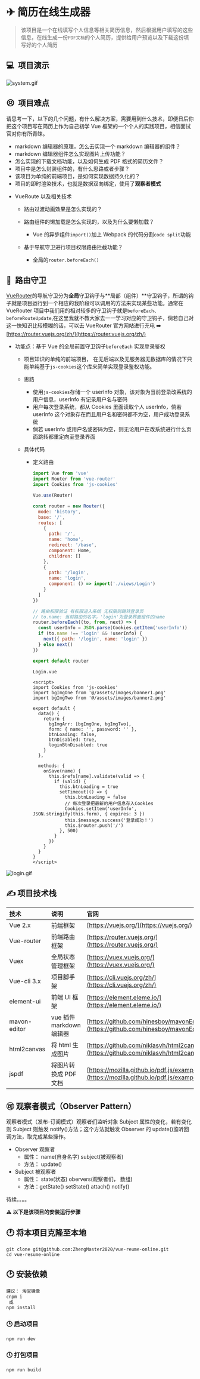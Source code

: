# ✈ 简历在线生成器

> 该项目是一个在线填写个人信息等相关简历信息，然后根据用户填写的这些信息，在线生成一份`PDF文档`的个人简历，提供给用户预览以及下载这份填写好的个人简历

## 💻 ​ 项目演示

![system.gif](https://p6-juejin.byteimg.com/tos-cn-i-k3u1fbpfcp/29c5813fc5d64ddc95311d26c0ca84fc~tplv-k3u1fbpfcp-watermark.image)

## 😣 ​ 项目难点

请思考一下，以下的几个问题，有什么解决方案，需要用到什么技术，即便日后你把这个项目写在简历上作为自己初学 Vue 框架的一个个人的实践项目，相信面试官对你有所青睐。

- markdown 编辑器的原理，怎么去实现一个 markdown 编辑器的组件？
- markdown 编辑器组件怎么实现图片上传功能？
- 怎么实现的下载文档功能，以及如何生成 PDF 格式的简历文件？
- 项目中是怎么封装组件的，有什么思路或者步骤？
- 该项目为单纯的前端项目，是如何实现数据持久化的？
- 项目的即时渲染技术，也就是数据双向绑定，使用了**观察者模式**

* VueRoute 以及相关技术

  - 路由过渡动画效果是怎么实现的？
  - 路由组件的懒加载是怎么实现的，以及为什么要懒加载？
    - Vue 的异步组件`import()`加上 Webpack 的代码分割`code split`功能
  - 基于导航守卫进行项目权限路由拦截功能？

    - 全局的`router.beforeEach()`

## 🧐 ​ 路由守卫

[VueRouter](https://router.vuejs.org/zh/)的导航守卫分为**全局**守卫钩子与**局部（组件）**守卫钩子，所谓的钩子就是项目运行到一个相应的我阶段可以调用的方法来实现某些功能。通常在 VueRouter 项目中我们用的相对较多的守卫钩子就是`beforeEach`、`beforeRouteUpdate`,在这里我就不教大家去一一学习对应的守卫钩子，倘若自己对这一快知识比较模糊的话，可以去 VueRouter 官方网站进行充电 :arrow_right: [https://router.vuejs.org/zh/](https://router.vuejs.org/zh/)

- 功能点：基于 Vue 的全局前置守卫钩子`beforeEach` 实现登录鉴权

  - 项目知识的单纯的前端项目， 在无后端以及无服务器无数据库的情况下只能单纯基于`js-cookies`这个库来简单实现登录鉴权功能。

  - 思路

    - 使用`js-cookies`存储一个 userInfo 对象，该对象为当前登录改系统的用户信息，userInfo 有记录用户名与密码
    - 用户每次登录系统，都从 Cookies 里面读取个人 userInfo，倘若 userInfo 这个对象存在而且用户名和密码都不为空，用户成功登录系统
    - 倘若 userInfo 或用户名或密码为空，则无论用户在改系统进行什么页面跳转都重定向至登录界面

  - 具体代码

    - 定义路由

      ```js
      import Vue from 'vue'
      import Router from 'vue-router'
      import Cookies from 'js-cookies'

      Vue.use(Router)

      const router = new Router({
        mode: 'history',
        base: '/',
        routes: [
          {
            path: '/',
            name: 'home',
            redirect: '/base',
            component: Home,
            children: []
          },
          {
            path: '/login',
            name: 'login',
            component: () => import('./views/Login')
          }
        ]
      })

      // 路由权限验证 有权限进入系统 无权限则跳转登录页
      // to.name: 当前路由的名字，'login'为登录界面组件的name
      router.beforeEach((to, from, next) => {
        const userInfo = JSON.parse(Cookies.getItem('userInfo'))
        if (to.name !== 'login' && !userInfo) {
          next({ path: '/login', name: 'login' })
        } else next()
      })

      export default router
      ```

      ```vue
      Login.vue

      <script>
      import Cookies from 'js-cookies'
      import bgImgOne from '@/assets/images/banner1.png'
      import bgImgTwo from '@/assets/images/banner2.png'

      export default {
        data() {
          return {
            bgImgArr: [bgImgOne, bgImgTwo],
            form: { name: '', password: '' },
            btnLoading: false,
            btnDisabled: true,
            loginBtnDisabled: true
          }
        },

        methods: {
          onSave(name) {
            this.$refs[name].validate(valid => {
              if (valid) {
                this.btnLoading = true
                setTimeout(() => {
                  this.btnLoading = false
                  // 每次登录把最新的用户信息存入Cookies
                  Cookies.setItem('userInfo', JSON.stringify(this.form), { expires: 3 })
                  this.$message.success('登录成功！')
                  this.$router.push('/')
                }, 500)
              }
            })
          }
        }
      }
      </script>
      ```

![login.gif](https://p1-juejin.byteimg.com/tos-cn-i-k3u1fbpfcp/7b0f88ae8813485aa68aca41ed849eea~tplv-k3u1fbpfcp-watermark.image)

## ✍ 项目技术栈

| 技术         | 说明                     | 官网                                                                                     |
| :----------- | :----------------------- | :--------------------------------------------------------------------------------------- |
| Vue 2.x      | 前端框架                 | [https://vuejs.org/](https://vuejs.org/)                                                 |
| Vue-router   | 前端路由框架             | [https://router.vuejs.org/](https://router.vuejs.org/)                                   |
| Vuex         | 全局状态管理框架         | [https://vuex.vuejs.org/](https://vuex.vuejs.org/)                                       |
| Vue-cli 3.x  | 项目脚手架               | [https://cli.vuejs.org/zh/](https://cli.vuejs.org/zh/)                                   |
| element-ui   | 前端 UI 框架             | [https://element.eleme.io/](https://element.eleme.io/)                                   |
| mavon-editor | vue 插件 markdown 编辑器 | [https://github.com/hinesboy/mavonEditor](https://github.com/hinesboy/mavonEditor)       |
| html2canvas  | 将 html 生成图片         | [https://github.com/niklasvh/html2canvas](https://github.com/niklasvh/html2canvas)       |
| jspdf        | 将图片转换成 PDF 文档    | [https://mozilla.github.io/pdf.js/examples/](https://mozilla.github.io/pdf.js/examples/) |

## 🉑 观察者模式（Observer Pattern）

观察者模式（发布-订阅模式）观察者们监听对象 Subject 属性的变化，若有变化则 Subject 则触发 notify()方法；这个方法就触发 Observer 的 update()监听回调方法，取完成某些操作。

- Observer 观察者
  - 属性： name(自身名字) subject(被观察者)
  - 方法： update()
- Subject 被观察者
  - 属性： state(状态) obervers(观察者们， 数组)
  - 方法：getState() setState() attach() notify()

待续。。。。

**⚠ 以下是该项目的安装运行步骤**

## 🕐 将本项目克隆至本地

```
git clone git@github.com:ZhengMaster2020/vue-reume-online.git
cd vue-resume-online
```

## 🕑 安装依赖

```sh
建议： 淘宝镜像
cnpm i
 或
npm install
```

### 🕒 启动项目

```sh
npm run dev
```

### 🕔 打包项目

```
npm run build
```
